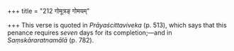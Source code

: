+++
title = "212 गोमूत्रङ् गोमयम्"

+++
This verse is quoted in *Prāyaścittaviveka* (p. 513), which says that
this penance requires *seven* days for its completion;—and in
*Saṃskāraratnamālā* (p. 782).


